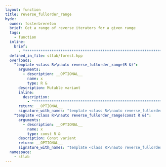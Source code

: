 ```yaml
---
layout: function
title: reverse_fullorder_range
hyde:
  owner: fosterbrereton
  brief: Get a range of reverse iterators for a given range
  tags:
    - function
  inline:
    brief:
      - "***********************************************************************************************"
  defined_in_file: stlab/forest.hpp
  overloads:
    "template <class R>\nauto reverse_fullorder_range(R &)":
      arguments:
        - description: __OPTIONAL__
          name: x
          type: R &
      description: Mutable variant
      inline:
        description:
          - "***********************************************************************************************"
      return: __OPTIONAL__
      signature_with_names: "template <class R>\nauto reverse_fullorder_range(R & x)"
    "template <class R>\nauto reverse_fullorder_range(const R &)":
      arguments:
        - description: __OPTIONAL__
          name: x
          type: const R &
      description: Const variant
      return: __OPTIONAL__
      signature_with_names: "template <class R>\nauto reverse_fullorder_range(const R & x)"
  namespace:
    - stlab
---
```

